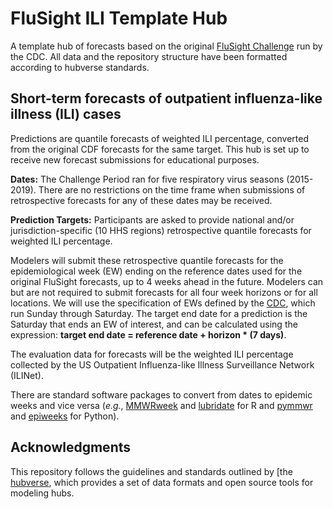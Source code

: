 # FluSight ILI Template Hub

A template hub of forecasts based on the original [FluSight Challenge](https://github.com/cdcepi/FluSight-forecasts) run by the CDC. All data and the repository structure have been formatted according to hubverse standards.

## Short-term forecasts of outpatient influenza-like illness (ILI) cases

Predictions are quantile forecasts of weighted ILI percentage, converted from the original CDF forecasts for the same target. This hub is set up to receive new forecast submissions for educational purposes.

**Dates:** The Challenge Period ran for five respiratory virus seasons (2015-2019). There are no restrictions on the time frame when submissions of retrospective forecasts for any of these dates may be received.

**Prediction Targets:**
Participants are asked to provide national and/or jurisdiction-specific (10 HHS regions) retrospective quantile forecasts for weighted ILI percentage.

Modelers will submit these retrospective quantile forecasts for the epidemiological week (EW) ending on the reference dates used for the original FluSight forecasts, up to 4 weeks ahead in the future. Modelers can but are not required to submit forecasts for all four week horizons or for all locations. We will use the specification of EWs defined by the
[CDC](https://wwwn.cdc.gov/nndss/document/MMWR_Week_overview.pdf), which run Sunday through Saturday. The target end
date for a prediction is the Saturday that ends an EW of interest, and can be calculated using the expression:
**target end date = reference date + horizon * (7 days)**.

The evaluation data for forecasts will be the weighted ILI percentage collected by the US Outpatient Influenza-like Illness Surveillance Network (ILINet).

There are standard software packages to convert from dates to epidemic weeks and vice versa (*e.g.*,
[MMWRweek](https://cran.r-project.org/web/packages/MMWRweek/) and
[lubridate](https://lubridate.tidyverse.org/reference/week.html) for R and [pymmwr](https://pypi.org/project/pymmwr/)
and [epiweeks](https://pypi.org/project/epiweeks/) for Python).

## Acknowledgments

This repository follows the guidelines and standards outlined by [the
[hubverse](https://hubverse.io), which provides a set of data formats and open source tools for modeling hubs.
